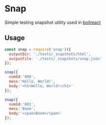 # Snap

Simple testing snapshot utility used in [boilreact](https://github.com/besarthoxhaj/boilreact)

## Usage

```js
const snap = require('snap')({
  outputDir: './tests/_snapshots/html',
  outputFile: './tests/_snapshots/snap.json'
});

snap({
  numId:'000',
  mess:'Hello, World!',
  body:'<h1>Hello, World!</h1>'
});

snap({
  numId:'001',
  mess:'Boom',
  body:'<span>Boom</span>'
});
```

